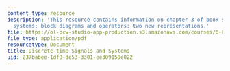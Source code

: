 ```yaml
---
content_type: resource
description: 'This resource contains information on chapter 3 of book signals and
  systems; block diagrams and operators: two new representations.'
file: https://ol-ocw-studio-app-production.s3.amazonaws.com/courses/6-003-signals-and-systems-fall-2011/237babee1df8de533301ee309158e022_MIT6_003F11_chap3.pdf
file_type: application/pdf
resourcetype: Document
title: Discrete-time Signals and Systems
uid: 237babee-1df8-de53-3301-ee309158e022
---
```

